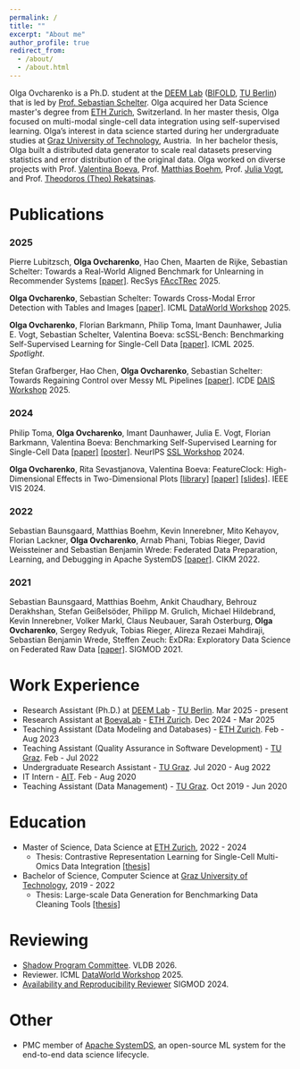 ```yaml
---
permalink: /
title: ""
excerpt: "About me"
author_profile: true
redirect_from: 
  - /about/
  - /about.html
---
```


Olga Ovcharenko is a Ph.D. student at the [DEEM Lab](https://deem.berlin) ([BIFOLD](https://www.bifold.berlin), [TU Berlin](https://www.tu.berlin)) that is led by [Prof. Sebastian Schelter](https://deem.berlin/#professor). Olga acquired her Data Science master's degree from [ETH Zurich](https://ethz.ch/de.html), Switzerland. 
In her master thesis, Olga focused on multi-modal single-cell data integration using self-supervised learning.
Olga’s interest in data science started during her undergraduate studies at [Graz University of Technology](https://www.tugraz.at/home/), Austria. 
In her bachelor thesis, Olga built a distributed data generator to scale real datasets preserving statistics and error distribution of the original data.
Olga worked on diverse projects with Prof. [Valentina Boeva](http://boevalab.inf.ethz.ch/contacts.html), Prof. [Matthias Boehm](https://mboehm7.github.io/), Prof. [Julia Vogt](https://mds.inf.ethz.ch/team/detail/julia-vogt/), and Prof. [Theodoros (Theo) Rekatsinas](https://thodrek.github.io).
<!-- Currently, Olga is working on her semester project with Prof. [Valentina Boeva](http://boevalab.inf.ethz.ch/contacts.html). -->

<!-- As a continuation of her research work, Olga is currently collaborating with [Prof. Theodoros (Theo) Rekatsinas](https://thodrek.github.io) in the Systems Lab at ETH Zurich.  -->

Publications
======
### 2025 

Pierre Lubitzsch, **Olga Ovcharenko**, Hao Chen, Maarten de Rijke, Sebastian Schelter: Towards a Real-World Aligned Benchmark for Unlearning in Recommender Systems [[paper]](https://arxiv.org/pdf/2508.17076). RecSys [FAccTRec](https://facctrec.github.io/facctrec2025/) 2025.

**Olga Ovcharenko**, Sebastian Schelter: Towards Cross-Modal Error Detection with Tables and Images [[paper]](MERIT.pdf). ICML [DataWorld Workshop](https://dataworldicml2025.github.io) 2025.

**Olga Ovcharenko**, Florian Barkmann, Philip Toma, Imant Daunhawer, Julia E. Vogt, Sebastian Schelter, Valentina Boeva: scSSL-Bench: Benchmarking Self-Supervised Learning for Single-Cell Data [[paper]](icml2025_bench.pdf). ICML 2025. *Spotlight*.

Stefan Grafberger, Hao Chen, **Olga Ovcharenko**, Sebastian Schelter: Towards Regaining Control over Messy ML Pipelines [[paper]](https://deem.berlin/pdf/dais-lester.pdf). ICDE [DAIS Workshop](https://dais-workshop-icde.github.io) 2025.


### 2024 

Philip Toma, **Olga Ovcharenko**, Imant Daunhawer, Julia E. Vogt, Florian Barkmann, Valentina Boeva: Benchmarking Self-Supervised Learning for Single-Cell Data [[paper]](2024.11.04.620867v1.full.pdf) [[poster]](poster.pdf). NeurIPS [SSL Workshop](https://sslneurips2024.github.io) 2024.

**Olga Ovcharenko**, Rita Sevastjanova, Valentina Boeva: FeatureClock: High-Dimensional Effects in Two-Dimensional Plots [[library]](https://pypi.org/project/feature-clock/) [[paper]](https://arxiv.org/abs/2408.01294) [[slides]](FeatureClock.pdf). IEEE VIS 2024.


### 2022 

Sebastian Baunsgaard, Matthias Boehm, Kevin Innerebner, Mito Kehayov, Florian Lackner, **Olga Ovcharenko**, Arnab Phani, Tobias Rieger, David Weissteiner and Sebastian Benjamin Wrede: Federated Data Preparation, Learning, and Debugging in Apache SystemDS [[paper]](https://dl.acm.org/doi/10.1145/3511808.3557162). CIKM 2022.


### 2021

Sebastian Baunsgaard, Matthias Boehm, Ankit Chaudhary, Behrouz Derakhshan, Stefan Geißelsöder, Philipp M. Grulich, Michael Hildebrand, Kevin Innerebner, Volker Markl, Claus Neubauer, Sarah Osterburg, **Olga Ovcharenko**, Sergey Redyuk, Tobias Rieger, Alireza Rezaei Mahdiraji, Sebastian Benjamin Wrede, Steffen Zeuch:
ExDRa: Exploratory Data Science on Federated Raw Data [[paper]](https://dl.acm.org/doi/10.1145/3448016.3457549).
SIGMOD 2021.

Work Experience
======
- Research Assistant (Ph.D.) at [DEEM Lab](https://deem.berlin) - [TU Berlin](https://www.tu.berlin). Mar 2025 - present
- Research Assistant at [BoevaLab](http://boevalab.inf.ethz.ch) - [ETH Zurich](https://ethz.ch/de.html). Dec 2024 - Mar 2025
- Teaching Assistant (Data Modeling and Databases) - [ETH Zurich](https://ethz.ch/de.html). Feb - Aug 2023 
- Teaching Assistant (Quality Assurance in Software Development) - [TU Graz](https://www.tugraz.at/home/). Feb - Jul 2022 
- Undergraduate Research Assistant - [TU Graz](https://www.tugraz.at/home/). Jul 2020 - Aug 2022
- IT Intern - [AIT](http://ait.co.at). Feb - Aug 2020
- Teaching Assistant (Data Management) - [TU Graz](https://www.tugraz.at/home/). Oct 2019 - Jun 2020

Education
======
- Master of Science, Data Science at [ETH Zurich](https://ethz.ch/de.html), 2022 - 2024
  - Thesis: Contrastive Representation Learning for Single-Cell Multi-Omics Data Integration [[thesis]](https://github.com/OlgaOvcharenko/MT_Doc/blob/main/MT_Doc.pdf)
- Bachelor of Science, Computer Science at [Graz University of Technology](https://www.tugraz.at/home/), 2019 - 2022
  - Thesis: Large-scale Data Generation for Benchmarking Data Cleaning Tools [[thesis]](https://github.com/OlgaOvcharenko/BT_Doc/blob/main/OlgaOvcharenko_BT.pdf)


Reviewing
======
- [Shadow Program Committee](https://vldb.org/2026/shadow-pc.html). VLDB 2026.
- Reviewer. ICML [DataWorld Workshop](https://dataworldicml2025.github.io) 2025.
- [Availability and Reproducibility Reviewer](https://reproducibility.sigmod.org/2024/index.html) SIGMOD 2024.


Other
======
- PMC member of [Apache SystemDS](https://systemds.apache.org/), an open-source ML system for the end-to-end data science lifecycle.

